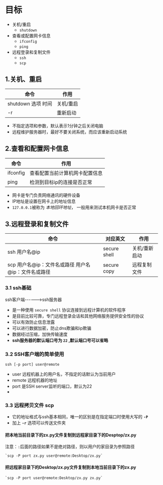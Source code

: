# 目标
- 关机/重启
    - `shutdown`
- 查看或配置网卡信息
    - `ifconfig`
    - `ping`
- 远程登录和复制文件
    - `ssh`
    - `scp`
## 1.关机、重启
|命令|作用|
|-|-|
|shutdown 选项 时间|关机/重启|
|-r|重新启动|
- 不指定选项和参数，默认表示1分钟之后关闭电脑
- 远程维护服务器时，最好不要关闭系统，而应该重新启动系统


## 2.查看和配置网卡信息
|命令|作用|
|-|-|
|ifconfig|查看配置当前计算机网卡配置信息|
|ping|检测到目标ip的连接是否正常|

- 网卡是专门负责网络通讯的硬件设备
- IP地址是设置在网卡上的地址信息
- `127.0.0.1`被称为 *本地回环地址*， 一般用来测试本机网卡是否正常

## 3.远程登录和复制文件
|命令|对应英文|作用|
|-|-|-|
|ssh 用户名@ip|secure shell|关机/重新启动|
|scp 用户名@ip：文件名或路径 用户名@ip：文件名或路径|secure copy|远程复制文件|

### 3.1 ssh基础
ssh客户端------>ssh服务器
- 是一种使用 `secure shell` 协议连接到远程计算机的软件程序
- 是目前比较可靠，专门远程登录会话和其他网络服务提供安全性的协议
- 可以有效防止信息泄露
- 可以进行数据加密，防止dns欺骗和ip欺骗
- 数据经过压缩，加快传输速度
- **ssh服务器的默认端口号为 `22` ,默认端口号可以省略**
 
### 3.2 SSH客户端的简单使用
`ssh [-p port] user@remote`
- user 远程机器上的用户名，不指定的话默认为当前用户
- remote 远程机器的地址
- port 是SSH server监听的端口，默认为22
- 
### 3.3 远程拷贝文件 scp 
- 它的地址格式与ssh基本相同，唯一的区别是在指定端口时使用大写的 **`-P`**
- 加上 **`-r`** 选项可以传送文件夹


#### 把本地当前目录下的zx.py文件复制到远程家目录下的Desptop/zx.py 
注意：`:`后面的路径如果不是绝对路径，则以用户的家目录为参照路径

    `scp -P port zx.py user@remote:Desktop/zx.py`
#### 把远程家目录下的Desktop/zx.py文件复制到本地当前目录下的zx.py

    `scp -P port user@remote:Desktop/zx.py zx.py`